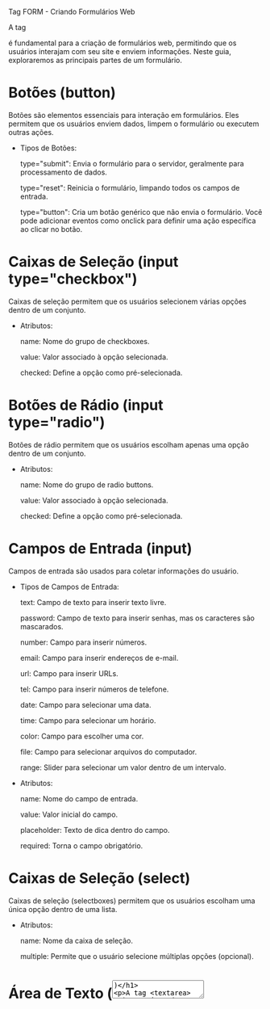 Tag FORM - Criando Formulários Web

A tag <form> é fundamental para a criação de formulários web, permitindo que os usuários interajam com seu site e enviem informações. Neste guia, exploraremos as principais partes de um formulário.

# Botões (button)

Botões são elementos essenciais para interação em formulários. Eles permitem que os usuários enviem dados, limpem o formulário ou executem outras ações.

* Tipos de Botões:

  type="submit": Envia o formulário para o servidor, geralmente para processamento de dados.

  type="reset": Reinicia o formulário, limpando todos os campos de entrada.

  type="button": Cria um botão genérico que não envia o formulário. Você pode adicionar eventos como onclick para definir uma ação específica ao clicar no botão.

# Caixas de Seleção (input type="checkbox")

  Caixas de seleção permitem que os usuários selecionem várias opções dentro de um conjunto.

* Atributos:

  name: Nome do grupo de checkboxes.

  value: Valor associado à opção selecionada.

  checked: Define a opção como pré-selecionada.

# Botões de Rádio (input type="radio")

  Botões de rádio permitem que os usuários escolham apenas uma opção dentro de um conjunto.

* Atributos:

  name: Nome do grupo de radio buttons.

  value: Valor associado à opção selecionada.

  checked: Define a opção como pré-selecionada.

# Campos de Entrada (input)

  Campos de entrada são usados para coletar informações do usuário.

* Tipos de Campos de Entrada:

  text: Campo de texto para inserir texto livre.

  password: Campo de texto para inserir senhas, mas os caracteres são mascarados.

  number: Campo para inserir números.

  email: Campo para inserir endereços de e-mail.

  url: Campo para inserir URLs.

  tel: Campo para inserir números de telefone.

  date: Campo para selecionar uma data.

  time: Campo para selecionar um horário.

  color: Campo para escolher uma cor.

  file: Campo para selecionar arquivos do computador.

  range: Slider para selecionar um valor dentro de um intervalo.

* Atributos:

  name: Nome do campo de entrada.

  value: Valor inicial do campo.

  placeholder: Texto de dica dentro do campo.

  required: Torna o campo obrigatório.

# Caixas de Seleção (select)

  Caixas de seleção (selectboxes) permitem que os usuários escolham uma única opção dentro de uma lista.

* Atributos:

  name: Nome da caixa de seleção.

  multiple: Permite que o usuário selecione múltiplas opções (opcional).

# Área de Texto (<textarea>)

  A tag <textarea> cria uma área de texto multiline para a entrada de texto mais longo.

* Atributos:

  rows: Número de linhas.

  cols: Número de colunas.

* Lembre-se:

  Valide os dados do formulário no lado do servidor para garantir segurança e integridade.

  Use CSS para estilizar seus formulários e torná-los mais atraentes.

  A tag FORM é uma ferramenta essencial para coletar dados dos usuários e tornar seu site interativo.

* Contribuições

  Sinta-se à vontade para abrir issues e pull requests para melhorar este README.
